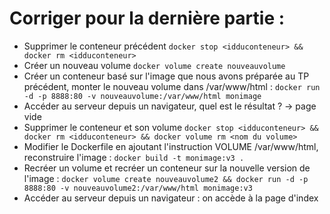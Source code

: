 # Corriger pour la dernière partie :

* Supprimer le conteneur précédent `docker stop <idduconteneur> && docker rm <idduconteneur>`
* Créer un nouveau volume `docker volume create nouveauvolume`
* Créer un conteneur basé sur l'image que nous avons préparée au TP précédent, monter le nouveau volume dans /var/www/html : `docker run -d -p 8888:80 -v nouveauvolume:/var/www/html monimage`
* Accéder au serveur depuis un navigateur, quel est le résultat ? -> page vide
* Supprimer le conteneur et son volume `docker stop <idduconteneur> && docker rm <idduconteneur> && docker volume rm <nom du volume>`
* Modifier le Dockerfile en ajoutant l'instruction VOLUME /var/www/html, reconstruire l'image : `docker build -t monimage:v3 .`
* Recréer un volume et recréer un conteneur sur la nouvelle version de l'image : `docker volume create nouveauvolume2 && docker run -d -p 8888:80 -v nouveauvolume2:/var/www/html monimage:v3`
* Accéder au serveur depuis un navigateur : on accède à la page d'index

